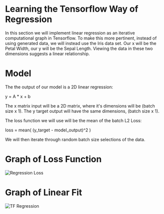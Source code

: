 # Learning the Tensorflow Way of Regression

In this section we will implement linear regression as an iterative computational graph in Tensorflow.  To make this more pertinent, instead of using generated data, we will instead use the Iris data set.  Our x will be the Petal Width, our y will be the Sepal Length.  Viewing the data in these two dimensions suggests a linear relationship.

# Model

The the output of our model is a 2D linear regression:

y = A * x + b

The x matrix input will be a 2D matrix, where it's dimensions will be (batch size x 1).  The y target output will have the same dimensions, (batch size x 1).

The loss function we will use will be the mean of the batch L2 Loss:

loss = mean( (y\_target - model\_output)^2 )

We will then iterate through random batch size selections of the data.

# Graph of Loss Function

![Regression Loss](https://github.com/nfmcclure/tensorflow_cookbook/blob/master/03_Linear_Regression/images/03_lin_reg_loss.png "Regression Loss")

# Graph of Linear Fit

![TF Regression](https://github.com/nfmcclure/tensorflow_cookbook/blob/master/03_Linear_Regression/images/02_Cholesky_Decomposition.png "TF Regression")
